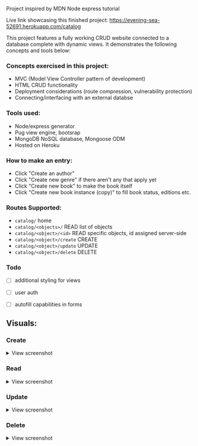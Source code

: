 Project inspired by MDN Node express tutorial

Live link showcasing this finished project: https://evening-sea-52691.herokuapp.com/catalog

This project features a fully working CRUD website connected to a database complete with dynamic views.  It demonstrates the following concepts and tools below:


### Concepts exercised in this project:
* MVC (Model View Controller pattern of development)
* HTML CRUD functionality
* Deployment considerations (route compression, vulnerability protection)
* Connecting/interfacing with an external databse

### Tools used:
* Node/express generator
* Pug view engine, bootsrap
* MongoDB NoSQL database, Mongoose ODM
* Hosted on Heroku


### How to make an entry: 
* Click "Create an author"
* Click "Create new genre" if there aren't any that apply yet
* Click "Create new book" to make the book itself
* Click "Create new book instance (copy)" to fill book status, editions etc.

### Routes Supported:
* `catalog/` home
* `catalog/<objects>/` READ list of objects
* `catalog/<object>/<id>` READ specific objects, id assigned server-side
* `catalog/<object>/create` CREATE 
* `catalog/<object>/update` UPDATE
* `catalog/<object>/delete` DELETE 

### Todo
* [ ] additional styling for views
* [ ] user auth
* [ ] autofill capabilities in forms 



## Visuals:

### Create
<details><summary>View screenshot</summary>

![Screen Shot 2019-11-25 at 4 57 13 PM](https://user-images.githubusercontent.com/29722295/69591153-abd3e580-0fa6-11ea-9050-665be12665b2.png)
</details>

### Read
<details><summary>View screenshot</summary>

![Screen Shot 2019-11-25 at 4 57 26 PM](https://user-images.githubusercontent.com/29722295/69887846-de7b2800-129d-11ea-8860-c4fef81c48e7.png)
</details>

### Update
<details><summary>View screenshot</summary>

![Screen Shot 2019-11-25 at 5 11 10 PM](https://user-images.githubusercontent.com/29722295/69591181-c6a65a00-0fa6-11ea-8d7d-f1b696b8b119.png)
</details>

### Delete
<details><summary>View screenshot</summary>

![Screen Shot 2019-11-25 at 5 09 51 PM](https://user-images.githubusercontent.com/29722295/69887893-fd79ba00-129d-11ea-9320-692b52b271ca.png)
</details>

